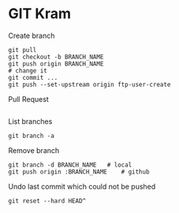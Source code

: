 # GIT Kram

Create branch


```
git pull
git checkout -b BRANCH_NAME
git push origin BRANCH_NAME
# change it
git commit ...
git push --set-upstream origin ftp-user-create
```

Pull Request
```

```

List branches

```
git branch -a
```


Remove branch

```
git branch -d BRANCH_NAME	# local
git push origin :BRANCH_NAME	# github
```

Undo last commit which could not be pushed
```
git reset --hard HEAD^
```

